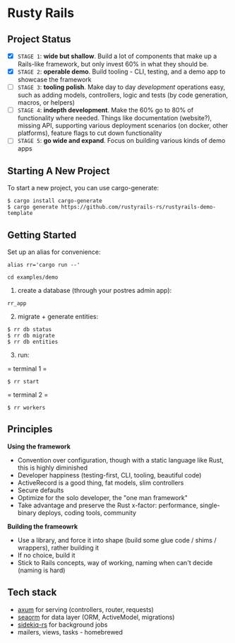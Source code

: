 # Rusty Rails

## Project Status

- [x] `STAGE 1`: **wide but shallow**. Build a lot of components that make up a Rails-like framework, but only invest 60% in what they should be.
- [x] `STAGE 2`: **operable demo**. Build tooling - CLI, testing, and a demo app to showcase the framework
- [ ] `STAGE 3`: **tooling polish**. Make day to day _development_ operations easy, such as adding models, controllers, logic and tests (by code generation, macros, or helpers)
- [ ] `STAGE 4`: **indepth development**. Make the 60% go to 80% of functionality where needed. Things like documentation (website?), missing API, supporting various deployment scenarios (on docker, other platforms), feature flags to cut down functionality
- [ ] `STAGE 5`: **go wide and expand**. Focus on building various kinds of demo apps

## Starting A New Project

To start a new project, you can use cargo-generate:

```
$ cargo install cargo-generate
$ cargo generate https://github.com/rustyrails-rs/rustyrails-demo-template
```

## Getting Started

Set up an alias for convenience:

```
alias rr='cargo run --'
```

```
cd examples/demo
```

1. create a database (through your postres admin app):

`rr_app`

2. migrate + generate entities:

```
$ rr db status
$ rr db migrate
$ rr db entities
```

3. run:

= terminal 1 =

```
$ rr start
```

= terminal 2 =

```
$ rr workers
```

## Principles

**Using the framework**

- Convention over configuration, though with a static language like Rust, this is highly diminished
- Developer happiness (testing-first, CLI, tooling, beautiful code)
- ActiveRecord is a good thing, fat models, slim controllers
- Secure defaults
- Optimize for the solo developer, the "one man framework"
- Take advantage and preserve the Rust x-factor: performance, single-binary deploys, coding tools, community

**Building the frameowrk**

- Use a library, and force it into shape (build some glue code / shims / wrappers), rather building it
- If no choice, build it
- Stick to Rails concepts, way of working, naming when can't decide (naming is hard)

## Tech stack

- [axum](https://github.com/tokio-rs/axum) for serving (controllers, router, requests)
- [seaorm](https://www.sea-ql.org/SeaORM/) for data layer (ORM, ActiveModel, migrations)
- [sidekiq-rs](https://github.com/film42/sidekiq-rs) for background jobs
- mailers, views, tasks - homebrewed
